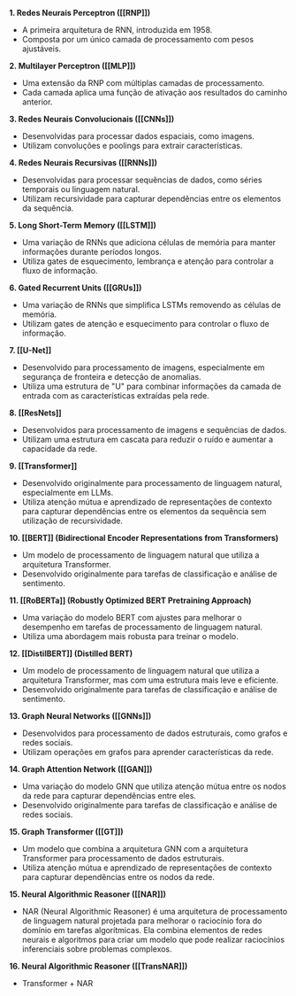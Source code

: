 
**1. Redes Neurais Perceptron ([[RNP]])**

* A primeira arquitetura de RNN, introduzida em 1958.
* Composta por um único camada de processamento com pesos ajustáveis.

**2. Multilayer Perceptron ([[MLP]])**

* Uma extensão da RNP com múltiplas camadas de processamento.
* Cada camada aplica uma função de ativação aos resultados do caminho anterior.

**3. Redes Neurais Convolucionais ([[CNNs]])**

* Desenvolvidas para processar dados espaciais, como imagens.
* Utilizam convoluções e poolings para extrair características.

**4. Redes Neurais Recursivas ([[RNNs]])**

* Desenvolvidas para processar sequências de dados, como séries temporais ou linguagem natural.
* Utilizam recursividade para capturar dependências entre os elementos da sequência.

**5. Long Short-Term Memory ([[LSTM]])**

* Uma variação de RNNs que adiciona células de memória para manter informações durante períodos longos.
* Utiliza gates de esquecimento, lembrança e atenção para controlar a fluxo de informação.

**6. Gated Recurrent Units ([[GRUs]])**

* Uma variação de RNNs que simplifica LSTMs removendo as células de memória.
* Utilizam gates de atenção e esquecimento para controlar o fluxo de informação.

**7. [[U-Net]]**

* Desenvolvido para processamento de imagens, especialmente em segurança de fronteira e detecção de anomalias.
* Utiliza uma estrutura de "U" para combinar informações da camada de entrada com as características extraídas pela rede.

**8. [[ResNets]]**

* Desenvolvidos para processamento de imagens e sequências de dados.
* Utilizam uma estrutura em cascata para reduzir o ruído e aumentar a capacidade da rede.

**9. [[Transformer]]**

* Desenvolvido originalmente para processamento de linguagem natural, especialmente em LLMs.
* Utiliza atenção mútua e aprendizado de representações de contexto para capturar dependências entre os elementos da sequência
sem utilização de recursividade.

**10. [[BERT]] (Bidirectional Encoder Representations from Transformers)**

* Um modelo de processamento de linguagem natural que utiliza a arquitetura Transformer.
* Desenvolvido originalmente para tarefas de classificação e análise de sentimento.

**11. [[RoBERTa]] (Robustly Optimized BERT Pretraining Approach)**

* Uma variação do modelo BERT com ajustes para melhorar o desempenho em tarefas de processamento de linguagem natural.
* Utiliza uma abordagem mais robusta para treinar o modelo.

**12. [[DistilBERT]] (Distilled BERT)**

* Um modelo de processamento de linguagem natural que utiliza a arquitetura Transformer, mas com uma estrutura mais leve e
eficiente.
* Desenvolvido originalmente para tarefas de classificação e análise de sentimento.

**13. Graph Neural Networks ([[GNNs]])**

* Desenvolvidos para processamento de dados estruturais, como grafos e redes sociais.
* Utilizam operações em grafos para aprender características da rede.

**14. Graph Attention Network ([[GAN]])**

* Uma variação do modelo GNN que utiliza atenção mútua entre os nodos da rede para capturar dependências entre eles.
* Desenvolvido originalmente para tarefas de classificação e análise de redes sociais.

**15. Graph Transformer ([[GT]])**

* Um modelo que combina a arquitetura GNN com a arquitetura Transformer para processamento de dados estruturais.
* Utiliza atenção mútua e aprendizado de representações de contexto para capturar dependências entre os nodos da rede.

**15. Neural Algorithmic Reasoner ([[NAR]])**

* NAR (Neural Algorithmic Reasoner) é uma arquitetura de processamento de linguagem natural projetada para melhorar o raciocínio fora do domínio em tarefas algorítmicas. Ela combina elementos de redes neurais e algoritmos para criar um modelo que pode realizar raciocínios inferenciais sobre problemas complexos.

**16. Neural Algorithmic Reasoner ([[TransNAR]])**

* Transformer + NAR